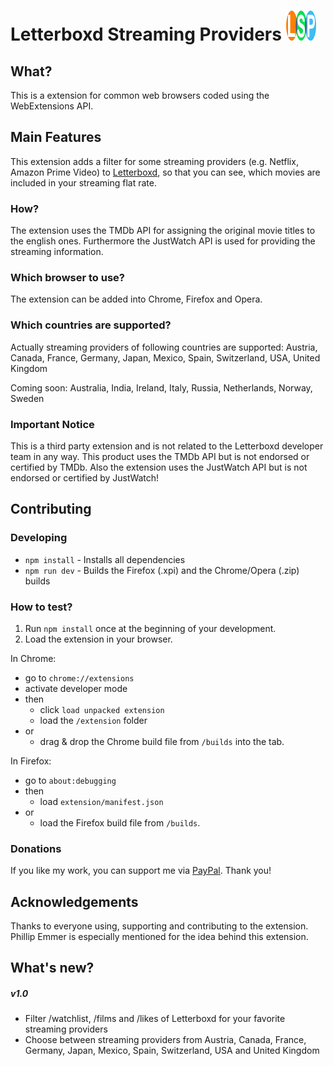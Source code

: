 # Letterboxd Streaming Providers ![Logo](./extension/icons/logo_final_48.png) 

## What?
This is a extension for common web browsers coded using the WebExtensions API.

## Main Features
This extension adds a filter for some streaming providers (e.g. Netflix, Amazon Prime Video) to [Letterboxd](https://letterboxd.com/), so that you can see, which movies are included in your streaming flat rate.

### How?
The extension uses the TMDb API for assigning the original movie titles to the english ones. Furthermore the JustWatch API is used for providing the streaming information.

### Which browser to use?
The extension can be added into Chrome, Firefox and Opera.

### Which countries are supported?
Actually streaming providers of following countries are supported: Austria, Canada, France, Germany, Japan, Mexico, Spain, Switzerland, USA, United Kingdom 

Coming soon: Australia, India, Ireland, Italy, Russia, Netherlands, Norway, Sweden

### Important Notice
This is a third party extension and is not related to the Letterboxd developer team in any way. This product uses the TMDb API but is not endorsed or certified by TMDb. Also the extension uses the JustWatch API but is not endorsed or certified by JustWatch!

## Contributing

### Developing
- `npm install` - Installs all dependencies
- `npm run dev` - Builds the Firefox (.xpi) and the Chrome/Opera (.zip) builds

### How to test?
1. Run `npm install` once at the beginning of your development.
2. Load the extension in your browser.

In Chrome: 
- go to `chrome://extensions`
- activate developer mode 
- then
    - click `load unpacked extension` 
    - load the `/extension` folder 
- or
    - drag & drop the Chrome build file from `/builds` into the tab.
    
In Firefox:
- go to `about:debugging`
- then
    - load `extension/manifest.json`
- or
    - load the Firefox build file from `/builds`.



### Donations
If you like my work, you can support me via [PayPal](https://www.paypal.me/ChristianZei/5). Thank you!

## Acknowledgements
Thanks to everyone using, supporting and contributing to the extension. Phillip Emmer is especially mentioned for the idea behind this extension.

## What's new?

##### v1.0
- Filter /watchlist, /films and /likes of Letterboxd for your favorite streaming providers
- Choose between streaming providers from Austria, Canada, France, Germany, Japan, Mexico, Spain, Switzerland, USA and United Kingdom
